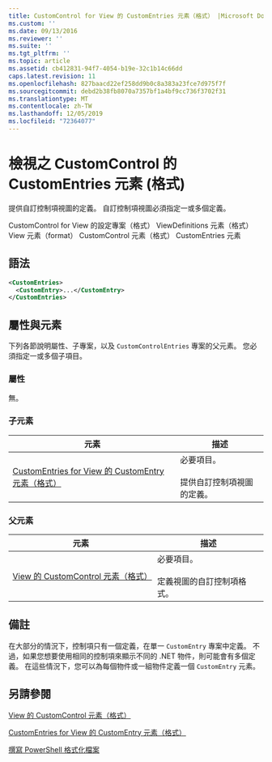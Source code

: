 ```yaml
---
title: CustomControl for View 的 CustomEntries 元素（格式） |Microsoft Docs
ms.custom: ''
ms.date: 09/13/2016
ms.reviewer: ''
ms.suite: ''
ms.tgt_pltfrm: ''
ms.topic: article
ms.assetid: cb412831-94f7-4054-b19e-32c1b14c66dd
caps.latest.revision: 11
ms.openlocfilehash: 827baacd22ef258dd9b0c8a383a23fce7d975f7f
ms.sourcegitcommit: debd2b38fb8070a7357bf1a4bf9cc736f3702f31
ms.translationtype: MT
ms.contentlocale: zh-TW
ms.lasthandoff: 12/05/2019
ms.locfileid: "72364077"
---
```

# <a name="customentries-element-for-customcontrol-for-view-format"></a>檢視之 CustomControl 的 CustomEntries 元素 (格式)

提供自訂控制項視圖的定義。 自訂控制項視圖必須指定一或多個定義。

CustomControl for View 的設定專案（格式） ViewDefinitions 元素（格式） View 元素（format） CustomControl 元素（格式） CustomEntries 元素

## <a name="syntax"></a>語法

```xml
<CustomEntries>
  <CustomEntry>...</CustomEntry>
</CustomEntries>
```

## <a name="attributes-and-elements"></a>屬性與元素

下列各節說明屬性、子專案，以及 `CustomControlEntries` 專案的父元素。 您必須指定一或多個子項目。

### <a name="attributes"></a>屬性

無。

### <a name="child-elements"></a>子元素

|元素|描述|
|-------------|-----------------|
|[CustomEntries for View 的 CustomEntry 元素（格式）](./customentry-element-for-customentries-for-customcontrol-for-view-format.md)|必要項目。<br /><br /> 提供自訂控制項視圖的定義。|

### <a name="parent-elements"></a>父元素

|元素|描述|
|-------------|-----------------|
|[View 的 CustomControl 元素（格式）](./customcontrol-element-for-view-format.md)|必要項目。<br /><br /> 定義視圖的自訂控制項格式。|

## <a name="remarks"></a>備註

在大部分的情況下，控制項只有一個定義，在單一 `CustomEntry` 專案中定義。 不過，如果您想要使用相同的控制項來顯示不同的 .NET 物件，則可能會有多個定義。 在這些情況下，您可以為每個物件或一組物件定義一個 `CustomEntry` 元素。

## <a name="see-also"></a>另請參閱

[View 的 CustomControl 元素（格式）](./customcontrol-element-for-view-format.md)

[CustomEntries for View 的 CustomEntry 元素（格式）](./customentry-element-for-customentries-for-customcontrol-for-view-format.md)

[撰寫 PowerShell 格式化檔案](./writing-a-powershell-formatting-file.md)
